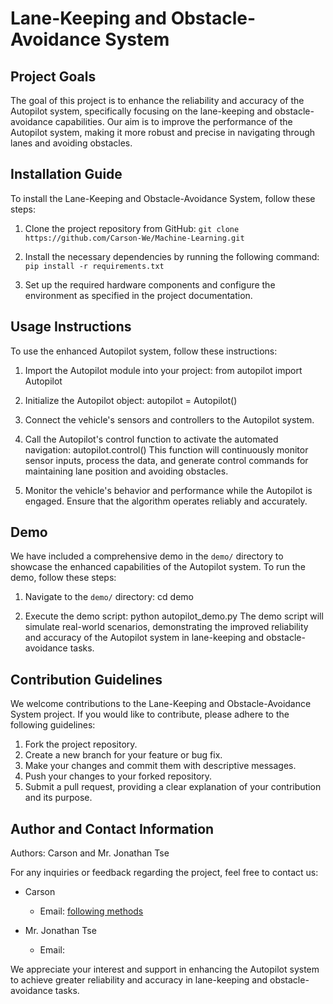 # Lane-Keeping and Obstacle-Avoidance System

## Project Goals

The goal of this project is to enhance the reliability and accuracy of the Autopilot system, specifically focusing on the lane-keeping and obstacle-avoidance capabilities. Our aim is to improve the performance of the Autopilot system, making it more robust and precise in navigating through lanes and avoiding obstacles.

## Installation Guide

To install the Lane-Keeping and Obstacle-Avoidance System, follow these steps:

1. Clone the project repository from GitHub:
`git clone https://github.com/Carson-We/Machine-Learning.git`

2. Install the necessary dependencies by running the following command:
   `pip install -r requirements.txt`

3. Set up the required hardware components and configure the environment as specified in the project documentation.

## Usage Instructions

To use the enhanced Autopilot system, follow these instructions:

1. Import the Autopilot module into your project:
   from autopilot import Autopilot

2. Initialize the Autopilot object:
   autopilot = Autopilot()
  
3. Connect the vehicle's sensors and controllers to the Autopilot system.

4. Call the Autopilot's control function to activate the automated navigation:
   autopilot.control() This function will continuously monitor sensor inputs, process the data, and generate control commands for maintaining lane position and avoiding obstacles.

5. Monitor the vehicle's behavior and performance while the Autopilot is engaged. Ensure that the algorithm operates reliably and accurately.

## Demo

We have included a comprehensive demo in the `demo/` directory to showcase the enhanced capabilities of the Autopilot system. To run the demo, follow these steps:

1. Navigate to the `demo/` directory:
   cd demo

2. Execute the demo script:
   python autopilot_demo.py
   The demo script will simulate real-world scenarios, demonstrating the improved reliability and accuracy of the Autopilot system in lane-keeping and obstacle-avoidance tasks.

## Contribution Guidelines

We welcome contributions to the Lane-Keeping and Obstacle-Avoidance System project. If you would like to contribute, please adhere to the following guidelines:

1. Fork the project repository.
2. Create a new branch for your feature or bug fix.
3. Make your changes and commit them with descriptive messages.
4. Push your changes to your forked repository.
5. Submit a pull request, providing a clear explanation of your contribution and its purpose.

## Author and Contact Information

Authors: Carson and Mr. Jonathan Tse

For any inquiries or feedback regarding the project, feel free to contact us:

- Carson
  - Email: [following methods](https://carson-we.github.io/contact.html)

- Mr. Jonathan Tse
  - Email:

We appreciate your interest and support in enhancing the Autopilot system to achieve greater reliability and accuracy in lane-keeping and obstacle-avoidance tasks.
